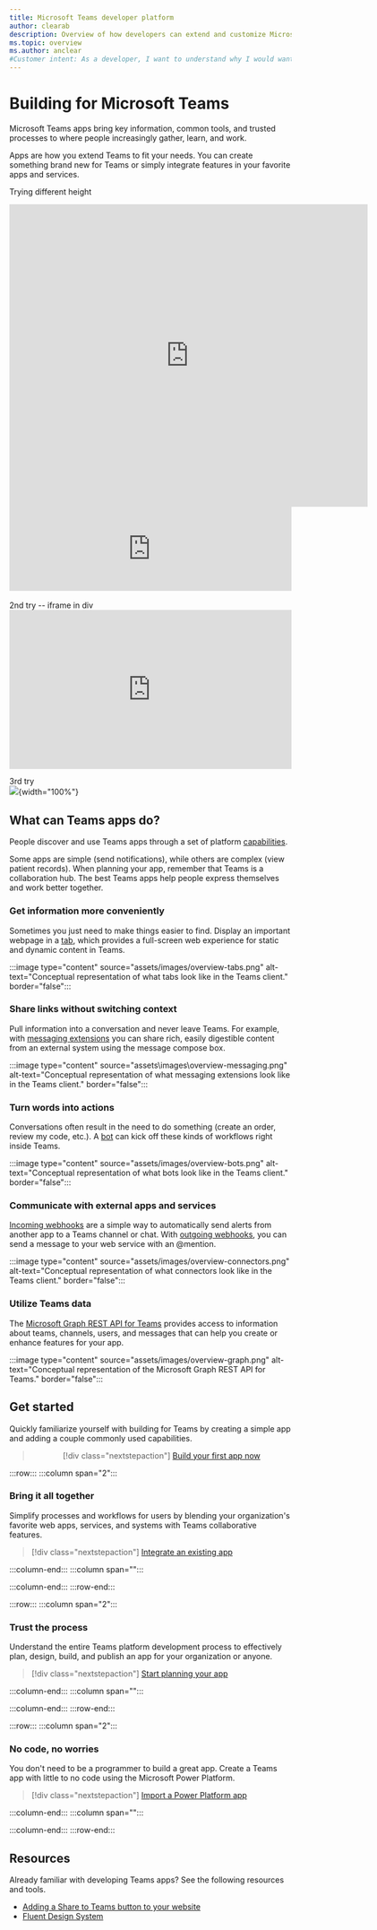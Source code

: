 ```yaml
---
title: Microsoft Teams developer platform
author: clearab
description: Overview of how developers can extend and customize Microsoft Teams features using the Teams platform.
ms.topic: overview
ms.author: anclear
#Customer intent: As a developer, I want to understand why I would want to build a Teams app so that I can solve business problems.
---
```

# Building for Microsoft Teams

Microsoft Teams apps bring key information, common tools, and trusted processes to where people increasingly gather, learn, and work.

Apps are how you extend Teams to fit your needs. You can create something brand new for Teams or simply integrate features in your favorite apps and services.

Trying different height
<br>
<iframe src="https://www.microsoft.com/en-us/videoplayer/embed/RE4AUyE" width="640" height="540" allowFullScreen="true" frameBorder="0"></iframe>
<br>
<iframe src="https://www.microsoft.com/en-us/videoplayer/embed/RE4AUyE" width="100%" height="auto" allowFullScreen="true" frameBorder="0"></iframe>
<br>


<br>
2nd try -- iframe in div
  <div style="position:relative;padding-top:56.25%;width="100%"">
    <iframe src="https://www.microsoft.com/en-us/videoplayer/embed/RE4AUyE" frameborder="0" allowfullscreen
      style="position:absolute;top:0;left:0;width:100%;height:100%;"></iframe>
  </div>


3rd try 
<br>
![](https://www.microsoft.com/en-us/videoplayer/embed/RE4AUyE){width="100%"}
## What can Teams apps do?

People discover and use Teams apps through a set of platform [capabilities](concepts/capabilities-overview.md).

Some apps are simple (send notifications), while others are complex (view patient records). When planning your app, remember that Teams is a collaboration hub. The best Teams apps help people express themselves and work better together.

### Get information more conveniently

Sometimes you just need to make things easier to find. Display an important webpage in a [tab](tabs/what-are-tabs.md), which provides a full-screen web experience for static and dynamic content in Teams.

:::image type="content" source="assets/images/overview-tabs.png" alt-text="Conceptual representation of what tabs look like in the Teams client." border="false":::

### Share links without switching context

Pull information into a conversation and never leave Teams. For example, with [messaging extensions](messaging-extensions/what-are-messaging-extensions.md) you can share rich, easily digestible content from an external system using the message compose box.

:::image type="content" source="assets\images\overview-messaging.png" alt-text="Conceptual representation of what messaging extensions look like in the Teams client." border="false":::

### Turn words into actions

Conversations often result in the need to do something (create an order, review my code, etc.). A [bot](bots/what-are-bots.md) can kick off these kinds of workflows right inside Teams.

:::image type="content" source="assets/images/overview-bots.png" alt-text="Conceptual representation of what bots look like in the Teams client." border="false":::

### Communicate with external apps and services

[Incoming webhooks](webhooks-and-connectors/what-are-webhooks-and-connectors.md#incoming-webhooks) are a simple way to automatically send alerts from another app to a Teams channel or chat. With [outgoing webhooks](webhooks-and-connectors/what-are-webhooks-and-connectors.md#outgoing-webhooks), you can send a message to your web service with an @mention.

:::image type="content" source="assets/images/overview-connectors.png" alt-text="Conceptual representation of what connectors look like in the Teams client." border="false":::

### Utilize Teams data

The [Microsoft Graph REST API for Teams](graph-api/rsc/resource-specific-consent.md) provides access to information about teams, channels, users, and messages that can help you create or enhance features for your app.

:::image type="content" source="assets/images/overview-graph.png" alt-text="Conceptual representation of the Microsoft Graph REST API for Teams." border="false":::

## Get started

Quickly familiarize yourself with building for Teams by creating a simple app and adding a couple commonly used capabilities.

<div align="center">

> [!div class="nextstepaction"]
> [Build your first app now](build-your-first-app/building-real-world-app.md)

</div>

:::row:::
   :::column span="2":::

### Bring it all together

   Simplify processes and workflows for users by blending your organization's favorite web apps, services, and systems with Teams collaborative features.

   > [!div class="nextstepaction"]
   > [Integrate an existing app](samples/integrating-web-apps.md)

   :::column-end:::
   :::column span="":::

   :::column-end:::
:::row-end:::

:::row:::
   :::column span="2":::

### Trust the process

   Understand the entire Teams platform development process to effectively plan, design, build, and publish an app for your organization or anyone.

   > [!div class="nextstepaction"]
   > [Start planning your app](concepts/extensibility-points.md)

   :::column-end:::
   :::column span="":::

   :::column-end:::
:::row-end:::

:::row:::
   :::column span="2":::

### No code, no worries

   You don't need to be a programmer to build a great app. Create a Teams app with little to no code using the Microsoft Power Platform.

   > [!div class="nextstepaction"]
   > [Import a Power Platform app](samples/importing-custom-microsoft-apps.md)

   :::column-end:::
   :::column span="":::

   :::column-end:::
:::row-end:::

## Resources

Already familiar with developing Teams apps? See the following resources and tools.

* [Adding a Share to Teams button to your website](concepts/build-and-test/share-to-teams.md)
* [Fluent Design System](https://fluentsite.z22.web.core.windows.net/)
